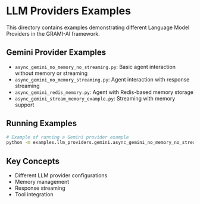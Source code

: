 # LLM Providers Examples

This directory contains examples demonstrating different Language Model Providers in the GRAMI-AI framework.

## Gemini Provider Examples

- `async_gemini_no_memory_no_streaming.py`: Basic agent interaction without memory or streaming
- `async_gemini_no_memory_streaming.py`: Agent interaction with response streaming
- `async_gemini_redis_memory.py`: Agent with Redis-based memory storage
- `async_gemini_stream_memory_example.py`: Streaming with memory support

## Running Examples

```bash
# Example of running a Gemini provider example
python -m examples.llm_providers.gemini.async_gemini_no_memory_no_streaming
```

## Key Concepts

- Different LLM provider configurations
- Memory management
- Response streaming
- Tool integration
